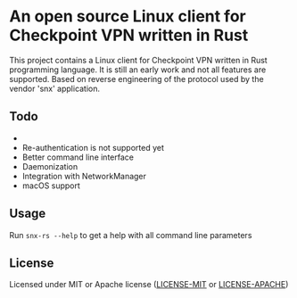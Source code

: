 # An open source Linux client for Checkpoint VPN written in Rust

This project contains a Linux client for Checkpoint VPN written in Rust programming language.
It is still an early work and not all features are supported. Based on reverse engineering of the protocol
 used by the vendor 'snx' application.

## Todo
* 
* Re-authentication is not supported yet
* Better command line interface
* Daemonization
* Integration with NetworkManager
* macOS support

## Usage

Run `snx-rs --help` to get a help with all command line parameters

## License

Licensed under MIT or Apache license ([LICENSE-MIT](https://opensource.org/licenses/MIT) or [LICENSE-APACHE](https://opensource.org/licenses/Apache-2.0))
